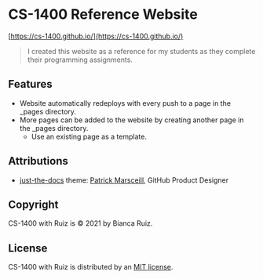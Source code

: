 # CS-1400 Reference Website
[https://cs-1400.github.io/](https://cs-1400.github.io/)
> I created this website as a reference for my students as they complete their programming assignments.

## Features
- Website automatically redeploys with every push to a page in the _pages directory.
- More pages can be added to the website by creating another page in the _pages directory.
  - Use an existing page as a template.

## Attributions
- [just-the-docs](https://github.com/pmarsceill/just-the-docs) theme: [Patrick Marsceill](https://github.com/pmarsceill), GitHub Product Designer

## Copyright
CS-1400 with Ruiz is © 2021 by Bianca Ruiz.

## License
CS-1400 with Ruiz is distributed by an [MIT license]().
